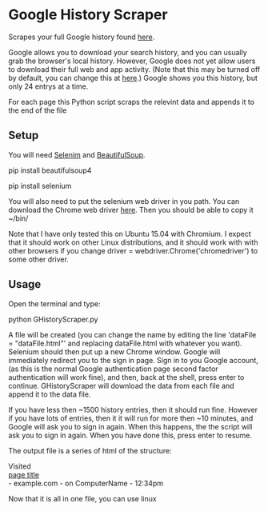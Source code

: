 # Google History Scraper
Scrapes your full Google history found [here](https://history.google.com/history/app).

Google allows you to download your search history, and you can usually grab the browser's local history. However, Google does not yet allow users to download their full web and app activity. (Note that this may be turned off by default, you can change this at [here](https://www.google.com/settings/accounthistory/search).) Google shows you this history, but only 24 entrys at a time.

For each page this Python script scraps the relevint data and appends it to the end of the file

## Setup
You will need [Selenim](http://www.seleniumhq.org/) and [BeautifulSoup](http://www.crummy.com/software/BeautifulSoup).

  pip install beautifulsoup4
  
  pip install selenium

You will also need to put the selenium web driver in you path. You can download the Chrome web driver [here](https://sites.google.com/a/chromium.org/chromedriver/downloads). Then you should be able to copy it ~/bin/

Note that I have only tested this on Ubuntu 15.04 with Chromium. I expect that it should work on other Linux distributions, and it should work with with other browsers if you change driver = webdriver.Chrome('chromedriver') to some other driver.

## Usage
Open the terminal and type:

  python GHistoryScraper.py

A file will be created (you can change the name by editing the line 'dataFile = "dataFile.html"' and replacing dataFile.html with whatever you want). Selenium should then put up a new Chrome window. Google will immediately redirect you to the sign in page. Sign in to you Google account, (as this is the normal Google authentication page second factor authentication will work fine), and then, back at the shell, press enter to continue. GHistoryScraper will download the data from each file and append it to the data file.

If you have less then ~1500 history entries, then it should run fine. However if you have lots of entries, then it it will run for more then ~10 minutes, and Google will ask you to sign in again. When this happens, the the script will ask you to sign in again. When you have done this, press enter to resume.

The output file is a series of html of the structure:
  
  <div>Visited 
    <a href="https://www.example.com/page.html">
      <div class="oc-chrome-title">page title</div>
    </a> - example.com - on ComputerName - 12:34pm
  </div>

Now that it is all in one file, you can use linux 
